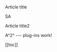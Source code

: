 Article title[](title)

SA

Article title2[](title)

A^2^ --- plug-ins work!

[[toc]]

[](include())